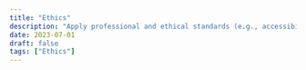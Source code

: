 ```yaml
---
title: "Ethics"
description: "Apply professional and ethical standards (e.g., accessibility, diversity, copyright) to all aspects of teaching and learning."
date: 2023-07-01
draft: false
tags: ["Ethics"]
---
```

